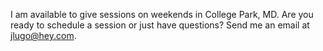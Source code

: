 I am available to give sessions on weekends in College Park, MD. Are you ready to schedule a session or just have questions? Send me an email at jlugo@hey.com.
